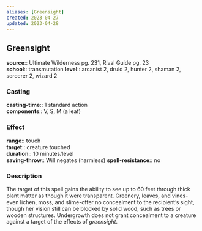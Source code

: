```yaml
---
aliases: [Greensight]
created: 2023-04-27
updated: 2023-04-28
---
```


## Greensight

**source**:: Ultimate Wilderness pg. 231, Rival Guide pg. 23  
**school**:: transmutation
**level**:: arcanist 2, druid 2, hunter 2, shaman 2, sorcerer 2, wizard 2

### Casting

**casting-time**:: 1 standard action  
**components**:: V, S, M (a leaf)

### Effect

**range**:: touch  
**target**:: creature touched  
**duration**:: 10 minutes/level  
**saving-throw**:: Will negates (harmless)
**spell-resistance**:: no

### Description

The target of this spell gains the ability to see up to 60 feet through thick plant matter as though it were transparent. Greenery, leaves, and vines-even lichen, moss, and slime-offer no concealment to the recipient’s sight, though her vision still can be blocked by solid wood, such as trees or wooden structures. Undergrowth does not grant concealment to a creature against a target of the effects of *greensight*.
